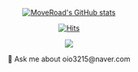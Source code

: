 <div align=center>
  
  [![MoveRoad's GitHub stats](https://github-readme-stats.vercel.app/api?username=MoveRoad)](https://github.com/MoveRoad/github-readme-stats)
  
  [![Hits](https://hits.seeyoufarm.com/api/count/incr/badge.svg?url=https%3A%2F%2Fgithub.com%2FMoveRoad&count_bg=%2379C83D&title_bg=%2359D98E&icon=linux.svg&icon_color=%23000000&title=visited&edge_flat=false)](https://hits.seeyoufarm.com)
  
  <a href="https://moveroad.tistory.com/">
    <img
    src="http://img.shields.io/badge/-Tistory%20Blog-655ced?style=flat&logo=tistory&link=https://moveroad.tistory.com/"
    style="height : auto; margin-left : 10px; margin-right : 10px;"/>
  </a> 
 
  <p> 💬 Ask me about oio3215@naver.com </p>
  
</div>

<!--
<a href="mailto:quf8093@gmail.com">
    <img
    src="https://img.shields.io/badge/Gmail-d14836?style=flat-square&logo=Gmail&logoColor=white&link=mailto:quf8093@gmail.com"
    style="height : auto; margin-left : 10px; margin-right : 10px;"/>
  </a>

**MoveRoad/MoveRoad** is a ✨ _special_ ✨ repository because its `README.md` (this file) appears on your GitHub profile.

Here are some ideas to get you started:

- 🔭 I’m currently working on ...
- 🌱 I’m currently learning ...
- 👯 I’m looking to collaborate on ...
- 🤔 I’m looking for help with ...
- 💬 Ask me about ...
- 📫 How to reach me: ...
- 😄 Pronouns: ...
- ⚡ Fun fact: ...
-->
